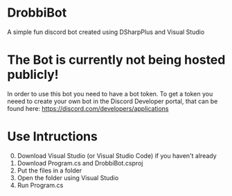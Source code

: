 # DrobbiBot
 A simple fun discord bot created using DSharpPlus and Visual Studio

# The Bot is currently not being hosted publicly!
In order to use this bot you need to have a bot token. To get a token you neeed to create your own bot in the Discord Developer portal, that can be found here: https://discord.com/developers/applications

# Use Intructions

0. Download Visual Studio (or Visual Studio Code) if you haven't already
1. Download Program.cs and DrobbiBot.csproj
2. Put the files in a folder
3. Open the folder using Visual Studio
4. Run Program.cs
